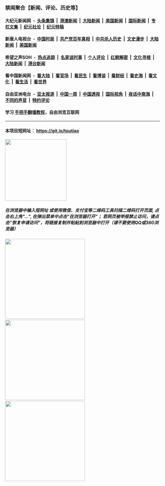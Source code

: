 ### 禁闻聚合【新闻、评论、历史等】

#### 大纪元新闻网 &nbsp;-&nbsp; [头条集锦](indexes/E头条集锦.md?t=03052231) &nbsp;|&nbsp; [港澳新闻](indexes/E港澳新闻.md?t=03052231)  &nbsp;|&nbsp; [大陆新闻](indexes/E大陆新闻.md?t=03052231) &nbsp;|&nbsp; [美国新闻](indexes/E美国新闻.md?t=03052231) &nbsp;|&nbsp; [国际新闻](indexes/E国际新闻.md?t=03052231) &nbsp;|&nbsp; [专栏文集](indexes/E专栏文集.md?t=03052231) &nbsp;|&nbsp; [纪元社论](indexes/E纪元社论.md?t=03052231) &nbsp;|&nbsp; [纪元特稿](indexes/E纪元特稿.md?t=03052231) 

#### 新唐人电视台 &nbsp;-&nbsp; [中国时局](indexes/N中国时局.md?t=03052231) &nbsp;|&nbsp; [共产党百年真相](indexes/N共产党百年真相.md?t=03052231) &nbsp;|&nbsp; [中共杀人历史](indexes/N中共杀人历史.md?t=03052231) &nbsp;|&nbsp; [文史漫步](indexes/N文史漫步.md?t=03052231) &nbsp;|&nbsp; [大陆新闻](indexes/N大陆新闻.md?t=03052231) &nbsp;|&nbsp; [美国新闻](indexes/N美国新闻.md?t=03052231)

#### 希望之声SOH &nbsp;-&nbsp; [热点追踪](indexes/H热点追踪.md?t=03052231) &nbsp;|&nbsp; [名家谈时事](indexes/H名家谈时事.md?t=03052231) &nbsp;|&nbsp; [个人评论](indexes/H个人评论.md?t=03052231)  &nbsp;|&nbsp; [红朝解密](indexes/H红朝解密.md?t=03052231) &nbsp;|&nbsp; [文化寻根](indexes/H文化寻根.md?t=03052231) &nbsp;|&nbsp; [大陆新闻](indexes/H大陆新闻.md?t=03052231) &nbsp;|&nbsp; [港台新闻](indexes/H港台新闻.md?t=03052231)

#### 看中国新闻网 &nbsp;-&nbsp; [看大陆](indexes/S看大陆.md?t=03052231) &nbsp;|&nbsp; [看官场](indexes/S看官场.md?t=03052231) &nbsp;|&nbsp; [看民生](indexes/S看民生.md?t=03052231)  &nbsp;|&nbsp; [看博谈](indexes/S看博谈.md?t=03052231) &nbsp;|&nbsp; [看财经](indexes/S看财经.md?t=03052231) &nbsp;|&nbsp; [看史海](indexes/S看史海.md?t=03052231) &nbsp;|&nbsp; [看文化](indexes/S看文化.md?t=03052231) &nbsp;|&nbsp; [看生活](indexes/S看生活.md?t=03052231) &nbsp;|&nbsp; [看世界](indexes/S看世界.md?t=03052231)

#### 自由亚洲电台 &nbsp;-&nbsp; [亚太报道](indexes/R亚太报道.md?t=03052231) &nbsp;|&nbsp; [中国一周](indexes/R中国一周.md?t=03052231) &nbsp;|&nbsp; [中国透视](indexes/R中国透视.md?t=03052231)  &nbsp;|&nbsp; [国际视角](indexes/R国际视角.md?t=03052231) &nbsp;|&nbsp; [夜话中南海](indexes/R夜话中南海.md?t=03052231) &nbsp;|&nbsp; [不同的声音](indexes/R不同的声音.md?t=03052231) &nbsp;|&nbsp; [特约评论](indexes/R特约评论.md?t=03052231)

#### 学习 [手把手翻墙教程](https://github.com/gfw-breaker/guides/wiki)，自由浏览互联网

----

#### 本项目短网址： https://git.io/toutiao
<img src="https://raw.githubusercontent.com/gfw-breaker/banned-news/master/scripts/img/qr.png" width="200px"/>  

##### 在浏览器中输入短网址 或使用微信、支付宝等二维码工具扫描二维码打开页面, 点击右上角"...", 在弹出菜单中点击“在浏览器打开”； 若网页被举报禁止访问，请点击“恢复申请访问”，将链接复制并粘贴到浏览器中打开（请不要使用QQ或360浏览器）

<img src="https://raw.githubusercontent.com/gfw-breaker/banned-news/master/scripts/img/1.png" width="260px"/> &nbsp; <img src="https://raw.githubusercontent.com/gfw-breaker/banned-news/master/scripts/img/2.png" width="260px"/> &nbsp; <img src="https://raw.githubusercontent.com/gfw-breaker/banned-news/master/scripts/img/3.png" width="260px"/>
